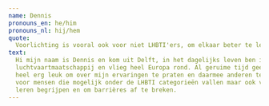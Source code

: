 ```yaml
---
name: Dennis
pronouns_en: he/him
pronouns_nl: hij/hem
quote:
  Voorlichting is vooral ook voor niet LHBTI'ers, om elkaar beter te leren begrijpen en om barrières af te breken.
text:
  Hi mijn naam is Dennis en kom uit Delft, in het dagelijks leven ben ik een steward bij een grote 
  luchtvaartmaatschappij en vlieg heel Europa rond. Al geruime tijd geef ik voorlichtingen op scholen en ik vind het 
  heel erg leuk om over mijn ervaringen te praten en daarmee anderen te helpen. Voorlichting is niet alleen waardevol 
  voor mensen die mogelijk onder de LHBTI categorieën vallen maar ook vooral voor niet LHBTI'ers om elkaar beter te 
  leren begrijpen en om barrières af te breken.
---
```

